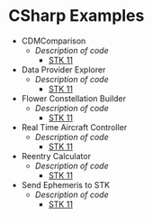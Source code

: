 # CSharp Examples

- CDMComparison
  - *Description of code*
    - [STK 11](CDMComparison/Stk11.CdmComparison)
- Data Provider Explorer
  - *Description of code*
    - [STK 11](DataProviderExplorer/Stk11.DataProviderExplorer)
- Flower Constellation Builder
  - *Description of code*
    - [STK 11](FlowerConstellationBuilder\FlowerConstellationBuilder)
- Real Time Aircraft Controller
  - *Description of code*
    - [STK 11](RealTimeAircraftController\Stk11.RealTimeAircraftController)
- Reentry Calculator
  - *Description of code*
    - [STK 11](ReentryCalculator\Stk11.ReentryCalculator)
- Send Ephemeris to STK
  - *Description of code*
    - [STK 11](SendEphemerisToSTK\Stk11.SendEphemerisToSTK)

<!--### Add the name of your File and a brief description to this list ### -->
<!-- ### Keep the * around your description so it is italicized * ### -->

<!-- ### Additionally, you can place a Readme.md file in the directory of your code to expand on the description / organization etc.  See Send Ephemeris to STK for an example. ### -->